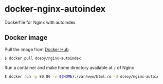 docker-nginx-autoindex
======================

Dockerfile for Nginx with autoindex

Docker image
------------

Pull the image from [Docker Hub](https://hub.docker.com/r/dceoy/nginx/)

```sh
$ docker pull dceoy/nginx-autoindex
```

Run a container and make home directory available at `/` of Nginx

```sh
$ docker run -p 80:80 -v ${HOME}:/var/www/html:ro -d dceoy/nginx-autoindex
```
